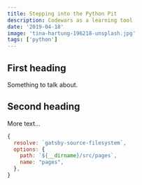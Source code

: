 ```yaml
---
title: Stepping into the Python Pit
description: Codewars as a learning tool
date: '2019-04-18'
image: 'tina-hartung-196218-unsplash.jpg'
tags: ['python']
---
```

## First heading
Something to talk about.

## Second heading
More text...

```javascript
{
  resolve: `gatsby-source-filesystem`,
  options: {
    path: `${__dirname}/src/pages`,
    name: "pages",
  },
}
```
